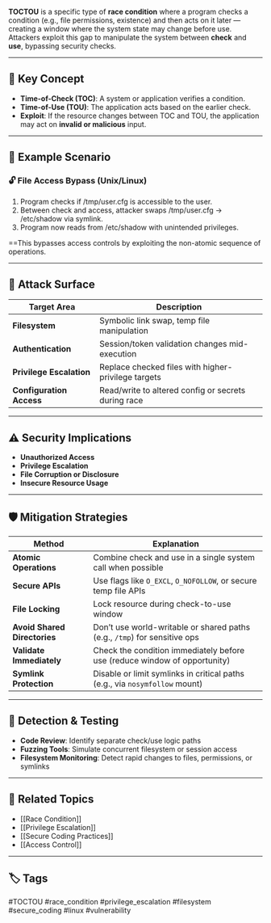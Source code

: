 **TOCTOU** is a specific type of **race condition** where a program checks a condition (e.g., file permissions, existence) and then acts on it later — creating a window where the system state may change before use. Attackers exploit this gap to manipulate the system between **check** and **use**, bypassing security checks.

---

## 🧠 Key Concept

- **Time-of-Check (TOC)**: A system or application verifies a condition.
- **Time-of-Use (TOU)**: The application acts based on the earlier check.
- **Exploit**: If the resource changes between TOC and TOU, the application may act on **invalid or malicious** input.

---

## 🧪 Example Scenario

### 🔓 File Access Bypass (Unix/Linux)

1. Program checks if /tmp/user.cfg is accessible to the user.
2. Between check and access, attacker swaps /tmp/user.cfg → /etc/shadow via symlink.
3. Program now reads from /etc/shadow with unintended privileges.

==This bypasses access controls by exploiting the non-atomic sequence of operations.

---

## 🎯 Attack Surface

|Target Area|Description|
|---|---|
|**Filesystem**|Symbolic link swap, temp file manipulation|
|**Authentication**|Session/token validation changes mid-execution|
|**Privilege Escalation**|Replace checked files with higher-privilege targets|
|**Configuration Access**|Read/write to altered config or secrets during race|

---

## ⚠️ Security Implications

- **Unauthorized Access**
- **Privilege Escalation**
- **File Corruption or Disclosure**
- **Insecure Resource Usage**

---

## 🛡️ Mitigation Strategies

|Method|Explanation|
|---|---|
|**Atomic Operations**|Combine check and use in a single system call when possible|
|**Secure APIs**|Use flags like `O_EXCL`, `O_NOFOLLOW`, or secure temp file APIs|
|**File Locking**|Lock resource during check-to-use window|
|**Avoid Shared Directories**|Don’t use world-writable or shared paths (e.g., `/tmp`) for sensitive ops|
|**Validate Immediately**|Check the condition immediately before use (reduce window of opportunity)|
|**Symlink Protection**|Disable or limit symlinks in critical paths (e.g., via `nosymfollow` mount)|

---

## 🔬 Detection & Testing

- **Code Review**: Identify separate check/use logic paths
- **Fuzzing Tools**: Simulate concurrent filesystem or session access
- **Filesystem Monitoring**: Detect rapid changes to files, permissions, or symlinks

---

## 🔗 Related Topics

- [[Race Condition]]
- [[Privilege Escalation]]
- [[Secure Coding Practices]]
- [[Access Control]]

---

## 🏷 Tags

#TOCTOU #race_condition #privilege_escalation #filesystem #secure_coding #linux #vulnerability